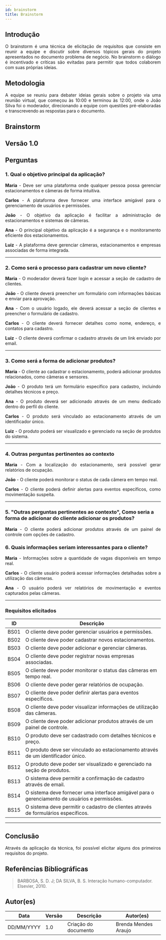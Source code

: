 ```yaml
---
id: brainstorm
title: Brainstorm
---
```


## Introdução
<p align="justify">
O brainstorm é uma técnica de elicitação de requisitos que consiste em reunir a equipe e discutir sobre diversos tópicos gerais do projeto apresentados no documento problema de negócio. No brainstorm o diálogo é incentivado e críticas são evitadas para permitir que todos colaborem com suas próprias ideias.
</p>

## Metodologia
<p align="justify">
A equipe se reuniu para debater ideias gerais sobre o projeto via uma reunião virtual, que começou às 10:00 e terminou às 12:00, onde o João Silva foi o moderador, direcionando a equipe com questões pré-elaboradas e transcrevendo as respostas para o documento.
</p>

## Brainstorm

## Versão 1.0

## Perguntas

### 1. Qual o objetivo principal da aplicação?

<p align="justify">
<b>Maria</b> - Deve ser uma plataforma onde qualquer pessoa possa gerenciar estacionamentos e câmeras de forma intuitiva.
</p>
<p align="justify">
<b>Carlos</b> - A plataforma deve fornecer uma interface amigável para o gerenciamento de usuários e permissões.
</p>
<p align="justify">
<b>João</b> - O objetivo da aplicação é facilitar a administração de estacionamentos e sistemas de câmeras.
</p>
<p align="justify">
<b>Ana</b> - O principal objetivo da aplicação é a segurança e o monitoramento eficiente dos estacionamentos.
</p>
<p align="justify">
<b>Luiz</b> - A plataforma deve gerenciar câmeras, estacionamentos e empresas associadas de forma integrada.
</p>

---

### 2. Como será o processo para cadastrar um novo cliente?

<p align="justify">
<b>Maria</b> - O moderador deverá fazer login e acessar a seção de cadastro de clientes.
</p>
<p align="justify">
<b>João</b> - O cliente deverá preencher um formulário com informações básicas e enviar para aprovação.
</p>
<p align="justify">
<b>Ana</b> - Com o usuário logado, ele deverá acessar a seção de clientes e preencher o formulário de cadastro.
</p>
<p align="justify">
<b>Carlos</b> - O cliente deverá fornecer detalhes como nome, endereço, e contatos para cadastro.
</p>
<p align="justify">
<b>Luiz</b> - O cliente deverá confirmar o cadastro através de um link enviado por email.
</p>

---

### 3. Como será a forma de adicionar produtos?

<p align="justify">
<b>Maria</b> - O cliente ao cadastrar o estacionamento, poderá adicionar produtos relacionados, como câmeras e sensores.
</p>
<p align="justify">
<b>João</b> - O produto terá um formulário específico para cadastro, incluindo detalhes técnicos e preço.
</p>
<p align="justify">
<b>Ana</b> - O produto deverá ser adicionado através de um menu dedicado dentro do perfil do cliente.
</p>
<p align="justify">
<b>Carlos</b> - O produto será vinculado ao estacionamento através de um identificador único.
</p>
<p align="justify">
<b>Luiz</b> - O produto poderá ser visualizado e gerenciado na seção de produtos do sistema.
</p>

---

### 4. Outras perguntas pertinentes ao contexto

<p align="justify">
<b>Maria</b> - Com a localização do estacionamento, será possível gerar relatórios de ocupação.
</p>
<p align="justify">
<b>João</b> - O cliente poderá monitorar o status de cada câmera em tempo real.
</p>
<p align="justify">
<b>Carlos</b> - O cliente poderá definir alertas para eventos específicos, como movimentação suspeita.
</p>

---

### 5. "Outras perguntas pertinentes ao contexto", Como seria a forma de adicionar do cliente adicionar os produtos?

<p align="justify">
<b>Maria</b> - O cliente poderá adicionar produtos através de um painel de controle com opções de cadastro.
</p>

### 6. Quais informações seriam interessantes para o cliente?

<p align="justify">
<b>Maria</b> - Informações sobre a quantidade de vagas disponíveis em tempo real.
</p>
<p align="justify">
<b>Carlos</b> - O cliente usuário poderá acessar informações detalhadas sobre a utilização das câmeras.
</p>
<p align="justify">
<b>Ana</b> - O usuário poderá ver relatórios de movimentação e eventos capturados pelas câmeras.
</p>

---

### Requisitos elicitados

|ID|Descrição|
|----|-------------|
|BS01| O cliente deve poder gerenciar usuários e permissões.|
|BS02| O cliente deve poder cadastrar novos estacionamentos.|
|BS03| O cliente deve poder adicionar e gerenciar câmeras.|
|BS04| O cliente deve poder registrar novas empresas associadas.|
|BS05| O cliente deve poder monitorar o status das câmeras em tempo real.|
|BS06| O cliente deve poder gerar relatórios de ocupação.|
|BS07| O cliente deve poder definir alertas para eventos específicos.|
|BS08| O cliente deve poder visualizar informações de utilização das câmeras.|
|BS09| O cliente deve poder adicionar produtos através de um painel de controle.|
|BS10| O produto deve ser cadastrado com detalhes técnicos e preço.|
|BS11| O produto deve ser vinculado ao estacionamento através de um identificador único.|
|BS12| O produto deve poder ser visualizado e gerenciado na seção de produtos.|
|BS13| O sistema deve permitir a confirmação de cadastro através de email.|
|BS14| O sistema deve fornecer uma interface amigável para o gerenciamento de usuários e permissões.|
|BS15| O sistema deve permitir o cadastro de clientes através de formulários específicos.|

---

## Conclusão
<p align="justify">
Através da aplicação da técnica, foi possível elicitar alguns dos primeiros requisitos do projeto.
</p>

## Referências Bibliográficas

> BARBOSA, S. D. J; DA SILVA, B. S. Interação humano-computador. Elsevier, 2010.

## Autor(es)
| Data | Versão | Descrição | Autor(es) |
| -- | -- | -- | -- |
| DD/MM/YYYY | 1.0 | Criação do documento | Brenda Mendes Araujo |
